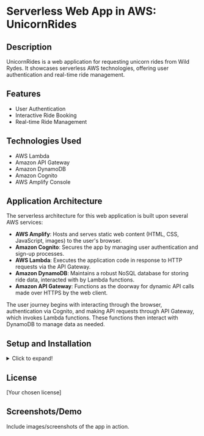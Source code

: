 # Serverless Web App in AWS: UnicornRides

## Description
UnicornRides is a web application for requesting unicorn rides from Wild Rydes. It showcases serverless AWS technologies, offering user authentication and real-time ride management.

## Features
- User Authentication
- Interactive Ride Booking
- Real-time Ride Management

## Technologies Used
- AWS Lambda
- Amazon API Gateway
- Amazon DynamoDB
- Amazon Cognito
- AWS Amplify Console

## Application Architecture
The serverless architecture for this web application is built upon several AWS services:
- **AWS Amplify**: Hosts and serves static web content (HTML, CSS, JavaScript, images) to the user's browser.
- **Amazon Cognito**: Secures the app by managing user authentication and sign-up processes.
- **AWS Lambda**: Executes the application code in response to HTTP requests via the API Gateway.
- **Amazon DynamoDB**: Maintains a robust NoSQL database for storing ride data, interacted with by Lambda functions.
- **Amazon API Gateway**: Functions as the doorway for dynamic API calls made over HTTPS by the web client.

The user journey begins with interacting through the browser, authentication via Cognito, and making API requests through API Gateway, which invokes Lambda functions. These functions then interact with DynamoDB to manage data as needed.

## Setup and Installation
<details>
<summary>Click to expand!</summary>
<p>

Detail the steps required to set up and run the application locally, including AWS configuration, local environment setup, and any other necessary instructions.

</p>
</details>

## License
[Your chosen license]

## Screenshots/Demo
Include images/screenshots of the app in action.

